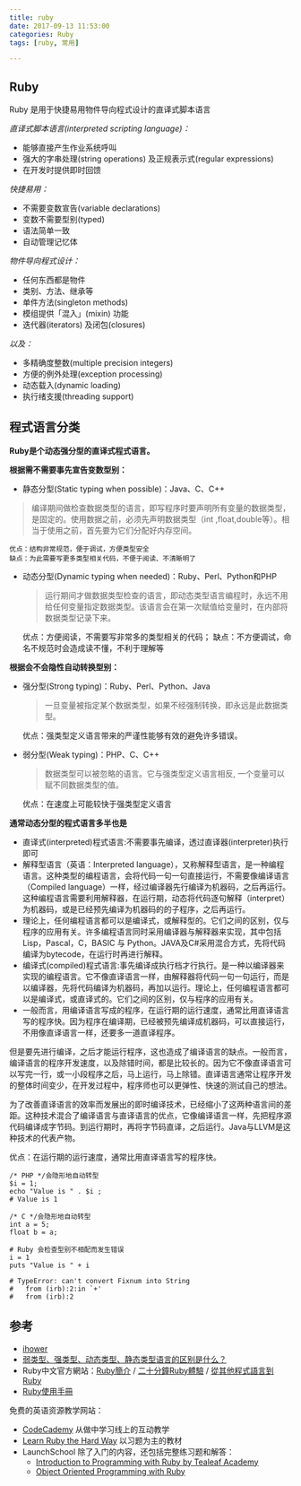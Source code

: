 ```yaml
---
title: ruby
date: 2017-09-13 11:53:00
categories: Ruby
tags: [ruby, 常用]

---
```



## Ruby

Ruby 是用于快捷易用物件导向程式设计的直译式脚本语言

*直译式脚本语言(interpreted scripting language)：*

-  能够直接产生作业系统呼叫
-  强大的字串处理(string operations) 及正规表示式(regular expressions)
-  在开发时提供即时回馈

*快捷易用：*

-  不需要变数宣告(variable declarations)
-  变数不需要型别(typed)
-  语法简单一致
-  自动管理记忆体

*物件导向程式设计：*

-  任何东西都是物件
-  类别、方法、继承等
-  单件方法(singleton methods)
-  模组提供「混入」(mixin) 功能
-  迭代器(iterators) 及闭包(closures)

*以及：*

-  多精确度整数(multiple precision integers)
-  方便的例外处理(exception processing)
-  动态载入(dynamic loading)
-  执行绪支援(threading support)


## 程式语言分类
**Ruby是个动态强分型的直译式程式语言。**

**根据需不需要事先宣告变数型别：**

-  静态分型(Static typing when possible)：Java、C、C++

  >  编译期间做检查数据类型的语言，即写程序时要声明所有变量的数据类型，是固定的。使用数据之前，必须先声明数据类型（int ,float,double等）。相当于使用之前，首先要为它们分配好内存空间。

    优点：结构非常规范，便于调试，方便类型安全
    缺点：为此需要写更多类型相关代码，不便于阅读、不清晰明了


-  动态分型(Dynamic typing when needed)：Ruby、Perl、Python和PHP

    >  运行期间才做数据类型检查的语言，即动态类型语言编程时，永远不用给任何变量指定数据类型。该语言会在第一次赋值给变量时，在内部将数据类型记录下来。

      优点：方便阅读，不需要写非常多的类型相关的代码；
      缺点：不方便调试，命名不规范时会造成读不懂，不利于理解等

**根据会不会隐性自动转换型别：**

-  强分型(Strong typing)：Ruby、Perl、Python、Java

    >  一旦变量被指定某个数据类型，如果不经强制转换，即永远是此数据类型。

    优点：强类型定义语言带来的严谨性能够有效的避免许多错误。

-  弱分型(Weak typing)：PHP、C、C++

    >  数据类型可以被忽略的语言。它与强类型定义语言相反, 一个变量可以赋不同数据类型的值。

    优点：在速度上可能较快于强类型定义语言

**通常动态分型的程式语言多半也是**

- 直译式(interpreted)程式语言:不需要事先编译，透过直译器(interpreter)执行即可
- 解释型语言（英语：Interpreted language），又称解释型语言，是一种编程语言。这种类型的编程语言，会将代码一句一句直接运行，不需要像编译语言（Compiled language）一样，经过编译器先行编译为机器码，之后再运行。这种编程语言需要利用解释器，在运行期，动态将代码逐句解释（interpret）为机器码，或是已经预先编译为机器码的的子程序，之后再运行。
- 理论上，任何编程语言都可以是编译式，或解释型的。它们之间的区别，仅与程序的应用有关。许多编程语言同时采用编译器与解释器来实现，其中包括Lisp，Pascal，C，BASIC 与 Python。JAVA及C#采用混合方式，先将代码编译为bytecode，在运行时再进行解释。
- 编译式(compiled)程式语言:事先编译成执行档才行执行。是一种以编译器来实现的编程语言。它不像直译语言一样，由解释器将代码一句一句运行，而是以编译器，先将代码编译为机器码，再加以运行。理论上，任何编程语言都可以是编译式，或直译式的。它们之间的区别，仅与程序的应用有关。
- 一般而言，用编译语言写成的程序，在运行期的运行速度，通常比用直译语言写的程序快。因为程序在编译期，已经被预先编译成机器码，可以直接运行，不用像直译语言一样，还要多一道直译程序。

但是要先进行编译，之后才能运行程序，这也造成了编译语言的缺点。一般而言，编译语言的程序开发速度，以及除错时间，都是比较长的。因为它不像直译语言可以写完一行，或一小段程序之后，马上运行，马上除错。直译语言通常让程序开发的整体时间变少，在开发过程中，程序师也可以更弹性、快速的测试自己的想法。

为了改善直译语言的效率而发展出的即时编译技术，已经缩小了这两种语言间的差距。这种技术混合了编译语言与直译语言的优点，它像编译语言一样，先把程序源代码编译成字节码。到运行期时，再将字节码直译，之后运行。Java与LLVM是这种技术的代表产物。

优点：在运行期的运行速度，通常比用直译语言写的程序快。

```
/* PHP */会隐形地自动转型
$i = 1;
echo "Value is " . $i ;
# Value is 1                      

/* C */会隐形地自动转型
int a = 5;
float b = a;

# Ruby 会检查型别不相配而发生错误
i = 1
puts "Value is " + i

# TypeError: can't convert Fixnum into String
#   from (irb):2:in `+'
#   from (irb):2
```









## 参考

+ [ihower](https://ihower.tw/rails/ruby.html)
+ [弱类型、强类型、动态类型、静态类型语言的区别是什么？](https://www.zhihu.com/question/19918532)
+ Ruby中文官方網站：[Ruby簡介](http://www.ruby-lang.org/zh_TW/about/)  / [二十分鐘Ruby體驗](http://www.ruby-lang.org/zh_TW/documentation/quickstart/)  /  [從其他程式語言到Ruby](http://www.ruby-lang.org/zh_TW/documentation/ruby-from-other-languages/)
+ [Ruby使用手冊](http://guides.ruby.tw/ruby/)

免费的英语资源教学网站：
+ [CodeCademy](https://www.codecademy.com/learn/learn-ruby) 从做中学习线上的互动教学
+ [Learn Ruby the Hard Way](http://ruby.learncodethehardway.org/book/) 以习题为主的教材
+ LaunchSchool 除了入门的内容，还包括完整练习题和解答：
  - [Introduction to Programming with Ruby by Tealeaf Academy](https://launchschool.com/books/ruby/)
  - [Object Oriented Programming with Ruby](https://launchschool.com/books/oo_ruby)
